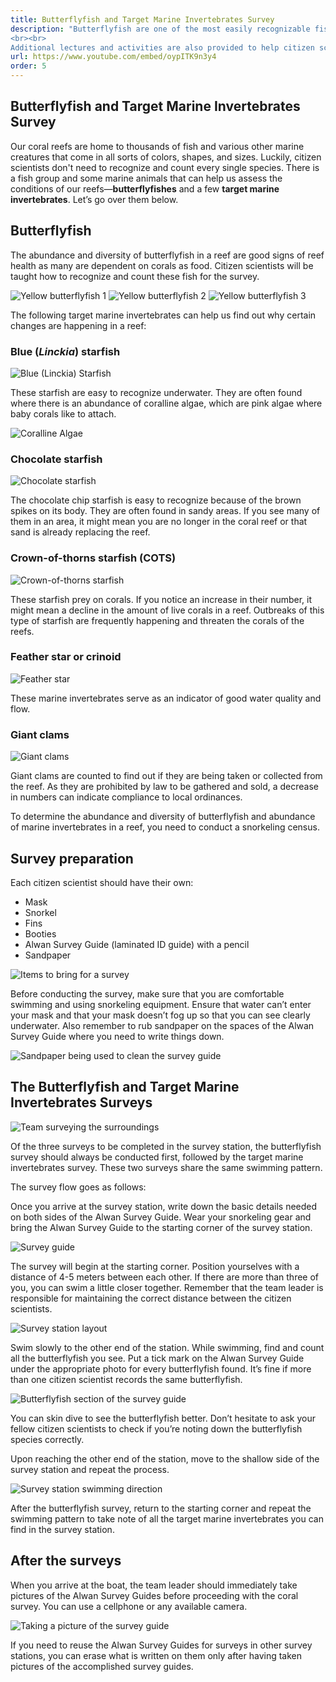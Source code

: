 ```yaml
---
title: Butterflyfish and Target Marine Invertebrates Survey
description: "Butterflyfish are one of the most easily recognizable fishes. Along with certain marine invertebrates, they can give context for the state of corals on a reef. This video describes the method for counting butterflyfish and target marine invertebrates in a survey station.
<br><br>
Additional lectures and activities are also provided to help citizen scientists identify these indicators."
url: https://www.youtube.com/embed/oypITK9n3y4
order: 5
---
```


## Butterflyfish and Target Marine Invertebrates Survey

Our coral reefs are home to thousands of fish and various other marine creatures that come in all sorts of colors, shapes, and sizes. Luckily, citizen scientists don't need to recognize and count every single species. There is a fish group and some marine animals that can help us assess the conditions of our reefs—**butterflyfishes** and a few **target marine invertebrates**. Let’s go over them below.

## Butterflyfish

The abundance and diversity of butterflyfish in a reef are good signs of reef health as many are dependent on corals as food. Citizen scientists will be taught how to recognize and count these fish for the survey.

![Yellow butterflyfish 1](/images/lesson-4/1.jpg 'Yellow butterflyfish 1')
![Yellow butterflyfish 2](/images/lesson-4/2.jpg 'Yellow butterflyfish 2')
![Yellow butterflyfish 3](/images/lesson-4/3.jpg 'Yellow butterflyfish 3')

The following target marine invertebrates can help us find out why certain changes are happening in a reef:

### Blue (_Linckia_) starfish

![Blue (Linckia) Starfish](/images/lesson-4/4.jpg 'Blue (Linckia) Starfish')

These starfish are easy to recognize underwater. They are often found where there is an abundance of coralline algae, which are pink algae where baby corals like to attach.

![Coralline Algae](/images/lesson-4/5.jpg 'Coralline Algae')

### Chocolate starfish

![Chocolate starfish](/images/lesson-4/6.jpg 'Chocolate starfish')

The chocolate chip starfish is easy to recognize because of the brown spikes on its body. They are often found in sandy areas. If you see many of them in an area, it might mean you are no longer in the coral reef or that sand is already replacing the reef.

### Crown-of-thorns starfish (COTS)

![Crown-of-thorns starfish](/images/lesson-4/7.jpg 'Crown-of-thorns starfish')

These starfish prey on corals. If you notice an increase in their number, it might mean a decline in the amount of live corals in a reef. Outbreaks of this type of starfish are frequently happening and threaten the corals of the reefs.

### Feather star or crinoid

![Feather star](/images/lesson-4/8.jpg 'Feather star')

These marine invertebrates serve as an indicator of good water quality and flow.

### Giant clams

![Giant clams](/images/lesson-4/9.jpg 'Giant clams')

Giant clams are counted to find out if they are being taken or collected from the reef. As they are prohibited by law to be gathered and sold, a decrease in numbers can indicate compliance to local ordinances.

To determine the abundance and diversity of butterflyfish and abundance of marine invertebrates in a reef, you need to conduct a snorkeling census.

## Survey preparation

Each citizen scientist should have their own:

- Mask
- Snorkel
- Fins
- Booties
- Alwan Survey Guide (laminated ID guide) with a pencil
- Sandpaper

![Items to bring for a survey](/images/lesson-4/10.jpg 'Items to bring for a survey')

Before conducting the survey, make sure that you are comfortable swimming and using snorkeling equipment. Ensure that water can’t enter your mask and that your mask doesn’t fog up so that you can see clearly underwater. Also remember to rub sandpaper on the spaces of the Alwan Survey Guide where you need to write things down.

![Sandpaper being used to clean the survey guide](/images/lesson-4/11.jpg 'Sandpaper being used to clean the survey guide')

## The Butterflyfish and Target Marine Invertebrates Surveys

![Team surveying the surroundings](/images/lesson-4/12.jpg 'Team surveying the surroundings')

Of the three surveys to be completed in the survey station, the butterflyfish survey should always be conducted first, followed by the target marine invertebrates survey. These two surveys share the same swimming pattern.

The survey flow goes as follows:

Once you arrive at the survey station, write down the basic details needed on both sides of the Alwan Survey Guide. Wear your snorkeling gear and bring the Alwan Survey Guide to the starting corner of the survey station.

![Survey guide](/images/lesson-4/13.jpg 'Survey guide')

The survey will begin at the starting corner. Position yourselves with a distance of 4-5 meters between each other. If there are more than three of you, you can swim a little closer together. Remember that the team leader is responsible for maintaining the correct distance between the citizen scientists.

![Survey station layout](/images/lesson-4/14.jpg 'Survey station layout')

Swim slowly to the other end of the station. While swimming, find and count all the butterflyfish you see. Put a tick mark on the Alwan Survey Guide under the appropriate photo for every butterflyfish found. It’s fine if more than one citizen scientist records the same butterflyfish.

![Butterflyfish section of the survey guide](/images/lesson-4/15.jpg 'Butterflyfish section of the survey guide')

You can skin dive to see the butterflyfish better. Don’t hesitate to ask your fellow citizen scientists to check if you’re noting down the butterflyfish species correctly.

Upon reaching the other end of the station, move to the shallow side of the survey station and repeat the process.

![Survey station swimming direction](/images/lesson-4/16.jpg 'Survey station swimming direction')

After the butterflyfish survey, return to the starting corner and repeat the swimming pattern to take note of all the target marine invertebrates you can find in the survey station.

## After the surveys

When you arrive at the boat, the team leader should immediately take pictures of the Alwan Survey Guides before proceeding with the coral survey. You can use a cellphone or any available camera.

![Taking a picture of the survey guide](/images/lesson-4/17.jpg 'Taking a picture of the survey guide')

If you need to reuse the Alwan Survey Guides for surveys in other survey stations, you can erase what is written on them only after having taken pictures of the accomplished survey guides.
